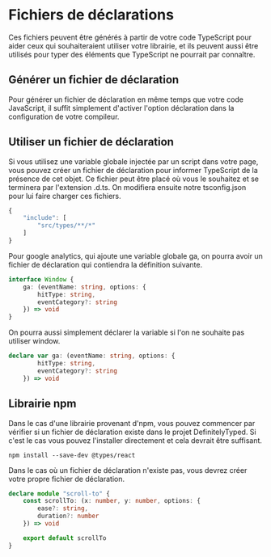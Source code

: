 # Fichiers de déclarations

Ces fichiers peuvent être générés à partir de votre code TypeScript pour aider ceux qui souhaiteraient utiliser votre librairie, et ils peuvent aussi être utilisés pour typer des éléments que TypeScript ne pourrait par connaître.

## Générer un fichier de déclaration

Pour générer un fichier de déclaration en même temps que votre code JavaScript, il suffit simplement d'activer l'option déclaration dans la configuration de votre compileur.

## Utiliser un fichier de déclaration

Si vous utilisez une variable globale injectée par un script dans votre page, vous pouvez créer un fichier de déclaration pour informer TypeScript de la présence de cet objet. Ce fichier peut être placé où vous le souhaitez et se terminera par l'extension .d.ts. On modifiera ensuite notre tsconfig.json pour lui faire charger ces fichiers.

```ts
{
    "include": [
        "src/types/**/*"
    ]
}
```

Pour google analytics, qui ajoute une variable globale ga, on pourra avoir un fichier de déclaration qui contiendra la définition suivante.

```ts
interface Window {
    ga: (eventName: string, options: {
        hitType: string,
        eventCategory?: string
    }) => void
}
```

On pourra aussi simplement déclarer la variable si l'on ne souhaite pas utiliser window.

```ts
declare var ga: (eventName: string, options: {
        hitType: string,
        eventCategory?: string
    }) => void
```

## Librairie npm

Dans le cas d'une librairie provenant d'npm, vous pouvez commencer par vérifier si un fichier de déclaration existe dans le projet DefinitelyTyped. Si c'est le cas vous pouvez l'installer directement et cela devrait être suffisant.

```shell
npm install --save-dev @types/react
```

Dans le cas où un fichier de déclaration n'existe pas, vous devrez créer votre propre fichier de déclaration.

```ts
declare module "scroll-to" {
    const scrollTo: (x: number, y: number, options: {
        ease?: string,
        duration?: number
    }) => void

    export default scrollTo
}
```